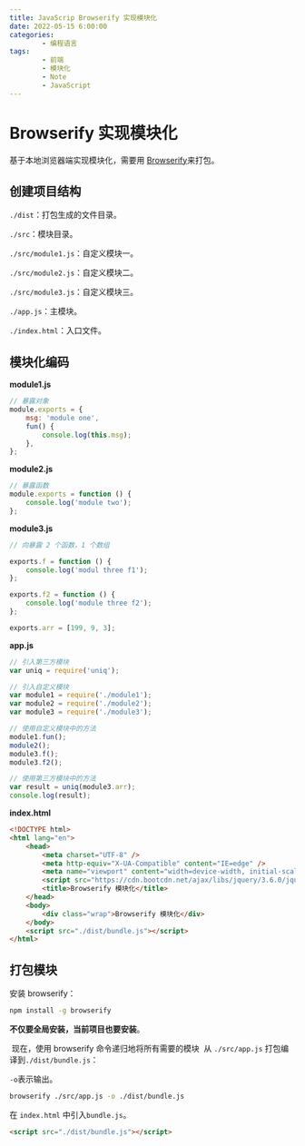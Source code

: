 ```yaml
---
title: JavaScrip Browserify 实现模块化
date: 2022-05-15 6:00:00
categories:
        - 编程语言
tags:
        - 前端
        - 模块化
        - Note
        - JavaScript
---
```


# Browserify 实现模块化

基于本地浏览器端实现模块化，需要用 [Browserify](https://browserify.org/#install)来打包。

## 创建项目结构

`./dist`：打包生成的文件目录。

`./src`：模块目录。

`./src/module1.js`：自定义模块一。

`./src/module2.js`：自定义模块二。

`./src/module3.js`：自定义模块三。

`./app.js`：主模块。

`./index.html`：入口文件。

## 模块化编码

**module1.js**

```js
// 暴露对象
module.exports = {
	msg: 'module one',
	fun() {
		console.log(this.msg);
	},
};
```

**module2.js**

```js
// 暴露函数
module.exports = function () {
	console.log('module two');
};
```

**module3.js**

```js
// 向暴露 2 个函数，1 个数组

exports.f = function () {
	console.log('modul three f1');
};

exports.f2 = function () {
	console.log('module three f2');
};

exports.arr = [199, 9, 3];
```

**app.js**

```js
// 引入第三方模块
var uniq = require('uniq');

// 引入自定义模块
var module1 = require('./module1');
var module2 = require('./module2');
var module3 = require('./module3');

// 使用自定义模块中的方法
module1.fun();
module2();
module3.f();
module3.f2();

// 使用第三方模块中的方法
var result = uniq(module3.arr);
console.log(result);
```

**index.html**

```html
<!DOCTYPE html>
<html lang="en">
	<head>
		<meta charset="UTF-8" />
		<meta http-equiv="X-UA-Compatible" content="IE=edge" />
		<meta name="viewport" content="width=device-width, initial-scale=1.0" />
		<script src="https://cdn.bootcdn.net/ajax/libs/jquery/3.6.0/jquery.js"></script>
		<title>Browserify 模块化</title>
	</head>
	<body>
		<div class="wrap">Browserify 模块化</div>
	</body>
	<script src="./dist/bundle.js"></script>
</html>
```

## 打包模块

安装 browserify‎‎：

```sh
npm install -g browserify
```

**不仅要全局安装，当前项目也要安装**。

‎ 现在，使用 ‎‎browserify‎‎ 命令递归地将所有需要的模块 ‎ 从 `./src/app.js‎‎` 打包编译到`./dist/bundle.js`：‎

`-o`表示输出。

```sh
browserify ./src/app.js -o ./dist/bundle.js
```

在 `index.html` 中引入`bundle.js`。

```html
<script src="./dist/bundle.js"></script>
```
